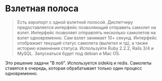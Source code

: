 # Взлетная полоса

>Есть аэропорт с одной взлетной полосой. Диспетчеру предоставляется интерфейс позволяющий отправить самолет на взлет. Интерфейс позволяет отправлять несколько самолетов на взлет одновременно. Сам взлет занимает 10+ секунд. Интерфейс отображает текущий статус самолета (вылетел и тд), а также историю изменения статуса. Используйте Ruby 2.2.2, Rails 3/4 и MySQL. Запускаться будет под debian и Mac OS.

Это решение задачи "В лоб". Используется sidekiq и redis. Самолеты ставятся в очередь, которая обрабатывает только один процесс одновременно.


